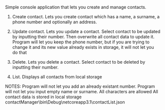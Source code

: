 Simple console application that lets you create and manage contacts.

1) Create contact. Lets you create contact which has a name, a surname, a phone number and optionally an address.

2) Update contact. Lets you update a contact. Select contact to be updated by inputting their number.
Then overwrite all contact data to update it. Program will let you keep the phone number, but if you are
trying to change it and its new value already exists in storage, it will not let you do that

3) Delete. Lets you delete a contact. Select contact to be deleted by inputting their number.

4) List. Displays all contacts from local storage

NOTES:
Program will not let you add an already existant number.
Program will not let you input empty name or surname. All characters are allowed
All contact data is stored in local storage contactManager\bin\Debug\netcoreapp3.1\contactList.json


